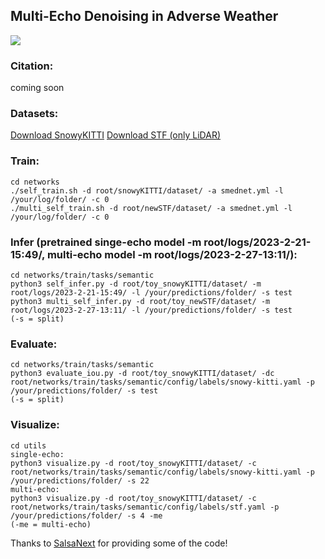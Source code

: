 ## Multi-Echo Denoising in Adverse Weather

![](https://github.com/alvariseppanen/SMEDNet/blob/main/self_demo.gif)


### Citation:

coming soon


### Datasets:

[Download SnowyKITTI](https://www.dropbox.com/s/o3r654cdzfl405d/snowyKITTI.zip?dl=0)
[Download STF (only LiDAR)](https://www.dropbox.com/s/eiwejdktla4m9mb/newSTF.zip?dl=0)

### Train:
```
cd networks
./self_train.sh -d root/snowyKITTI/dataset/ -a smednet.yml -l /your/log/folder/ -c 0
./multi_self_train.sh -d root/newSTF/dataset/ -a smednet.yml -l /your/log/folder/ -c 0 
```

### Infer (pretrained singe-echo model -m root/logs/2023-2-21-15:49/, multi-echo model -m root/logs/2023-2-27-13:11/):
```
cd networks/train/tasks/semantic
python3 self_infer.py -d root/toy_snowyKITTI/dataset/ -m root/logs/2023-2-21-15:49/ -l /your/predictions/folder/ -s test
python3 multi_self_infer.py -d root/toy_newSTF/dataset/ -m root/logs/2023-2-27-13:11/ -l /your/predictions/folder/ -s test
(-s = split)
```

### Evaluate:
```
cd networks/train/tasks/semantic
python3 evaluate_iou.py -d root/toy_snowyKITTI/dataset/ -dc root/networks/train/tasks/semantic/config/labels/snowy-kitti.yaml -p /your/predictions/folder/ -s test
(-s = split)
```

### Visualize:
```
cd utils
single-echo:
python3 visualize.py -d root/toy_snowyKITTI/dataset/ -c root/networks/train/tasks/semantic/config/labels/snowy-kitti.yaml -p /your/predictions/folder/ -s 22
multi-echo:
python3 visualize.py -d root/toy_snowyKITTI/dataset/ -c root/networks/train/tasks/semantic/config/labels/stf.yaml -p /your/predictions/folder/ -s 4 -me 
(-me = multi-echo)
```

Thanks to [SalsaNext](https://github.com/TiagoCortinhal/SalsaNext) for providing some of the code! 
